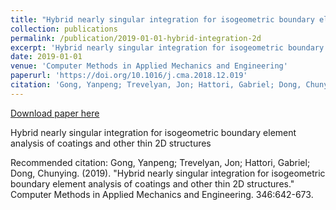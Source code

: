 ```yaml
---
title: "Hybrid nearly singular integration for isogeometric boundary element analysis of coatings and other thin 2D structures"
collection: publications
permalink: /publication/2019-01-01-hybrid-integration-2d
excerpt: 'Hybrid nearly singular integration for isogeometric boundary element analysis of coatings and other thin 2D structures'
date: 2019-01-01
venue: 'Computer Methods in Applied Mechanics and Engineering'
paperurl: 'https://doi.org/10.1016/j.cma.2018.12.019'
citation: 'Gong, Yanpeng; Trevelyan, Jon; Hattori, Gabriel; Dong, Chunying. (2019). &quot;Hybrid nearly singular integration for isogeometric boundary element analysis of coatings and other thin 2D structures.&quot; Computer Methods in Applied Mechanics and Engineering. 346:642-673.'
---
```


<a href='https://doi.org/10.1016/j.cma.2018.12.019'>Download paper here</a>

Hybrid nearly singular integration for isogeometric boundary element analysis of coatings and other thin 2D structures

Recommended citation: Gong, Yanpeng; Trevelyan, Jon; Hattori, Gabriel; Dong, Chunying. (2019). "Hybrid nearly singular integration for isogeometric boundary element analysis of coatings and other thin 2D structures." Computer Methods in Applied Mechanics and Engineering. 346:642-673.